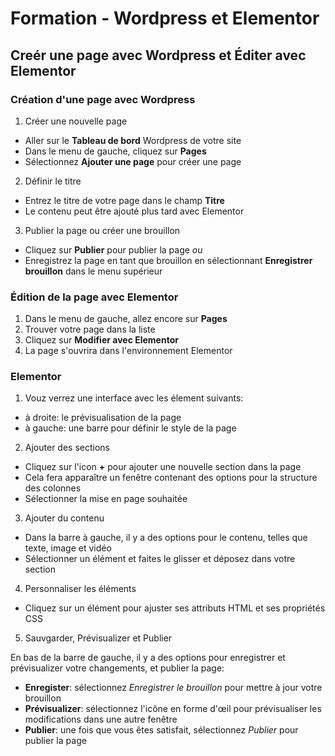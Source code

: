 # Formation - Wordpress et Elementor

## Creér une page avec Wordpress et Éditer avec Elementor

### Création d'une page avec Wordpress
1) Créer une nouvelle page
- Aller sur le **Tableau de bord** Wordpress de votre site
- Dans le menu de gauche, cliquez sur **Pages**
- Sélectionnez **Ajouter une page** pour créer une page
2) Définir le titre
- Entrez le titre de votre page dans le champ **Titre**
- Le contenu peut être ajouté plus tard avec Elementor
3) Publier la page ou créer une brouillon
- Cliquez sur **Publier** pour publier la page *ou*
- Enregistrez la page en tant que brouillon en sélectionnant **Enregistrer brouillon** dans le menu supérieur

### Édition de la page avec Elementor
1) Dans le menu de gauche, allez encore sur **Pages**
2) Trouver votre page dans la liste
3) Cliquez sur **Modifier avec Elementor**
4) La page s'ouvrira dans l'environnement Elementor

### Elementor
1) Vouz verrez une interface avec les élement suivants:
- à droite: le prévisualisation de la page
- à gauche: une barre pour définir le style de la page
2) Ajouter des sections
- Cliquez sur l'icon **+** pour ajouter une nouvelle section dans la page
- Cela fera apparaître un fenêtre contenant des options pour la structure des colonnes
- Sélectionner la mise en page souhaitée
3) Ajouter du contenu
- Dans la barre à gauche, il y a des options pour le contenu, telles que texte, image et vidéo
- Sélectionner un élément et faites le glisser et déposez dans votre section
4) Personnaliser les éléments
- Cliquez sur un élément pour ajuster ses attributs HTML et ses propriétés CSS
5) Sauvgarder, Prévisualizer et Publier

En bas de la barre de gauche, il y a des options pour enregistrer et prévisualizer votre changements, et publier la page:
- **Enregister**: sélectionnez *Enregistrer le brouillon* pour mettre à jour votre brouillon
- **Prévisualizer**: sélectionnez l'icône en forme d'œil pour prévisualiser les modifications dans une autre fenêtre
- **Publier**: une fois que vous êtes satisfait, sélectionnez *Publier* pour publier la page